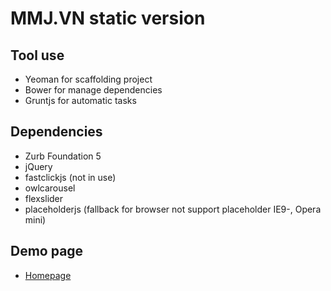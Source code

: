 # MMJ.VN static version
## Tool use
* Yeoman for scaffolding project
* Bower for manage dependencies
* Gruntjs for automatic tasks

## Dependencies
* Zurb Foundation 5
* jQuery
* fastclickjs (not in use)
* owlcarousel 
* flexslider
* placeholderjs (fallback for browser not support placeholder IE9-, Opera mini)

## Demo page
* <a href="http://nguyenmanh1507.github.io/mmjvn-html/dist/" target="_blank">Homepage</a>
